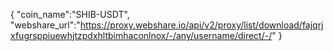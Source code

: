 {
"coin_name":"SHIB-USDT",
"webshare_url":"https://proxy.webshare.io/api/v2/proxy/list/download/fajqrjxfugrsppiuewhjtzpdxhltbimhaconlnox/-/any/username/direct/-/"
}
